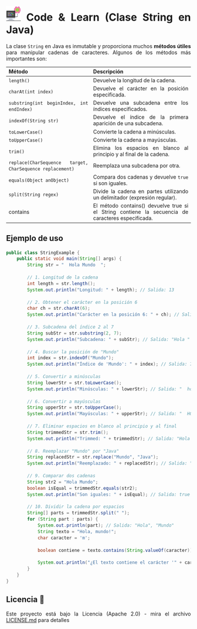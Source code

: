 <div align="justify">

# <img src=../../../../images/computer.png width="40"> Code & Learn (Clase String en Java)

La clase `String` en Java es inmutable y proporciona muchos __métodos útiles__ para manipular cadenas de caracteres. Algunos de los métodos más importantes son:

| Método                                   | Descripción                                                         |
| ---------------------------------------- | ------------------------------------------------------------------- |
| `length()`                               | Devuelve la longitud de la cadena.                                  |
| `charAt(int index)`                      | Devuelve el carácter en la posición especificada.                   |
| `substring(int beginIndex, int endIndex)`| Devuelve una subcadena entre los índices especificados.             |
| `indexOf(String str)`                    | Devuelve el índice de la primera aparición de una subcadena.        |
| `toLowerCase()`                          | Convierte la cadena a minúsculas.                                   |
| `toUpperCase()`                          | Convierte la cadena a mayúsculas.                                   |
| `trim()`                                 | Elimina los espacios en blanco al principio y al final de la cadena.|
| `replace(CharSequence target, CharSequence replacement)` | Reemplaza una subcadena por otra.                                   |
| `equals(Object anObject)`                | Compara dos cadenas y devuelve `true` si son iguales.               |
| `split(String regex)`                    | Divide la cadena en partes utilizando un delimitador (expresión regular). |
| contains| El método contains() devuelve true si el String contiene la secuencia de caracteres especificada.|

## Ejemplo de uso

```java
public class StringExample {
    public static void main(String[] args) {
        String str = "  Hola Mundo  ";

        // 1. Longitud de la cadena
        int length = str.length();
        System.out.println("Longitud: " + length); // Salida: 13

        // 2. Obtener el carácter en la posición 6
        char ch = str.charAt(6);
        System.out.println("Carácter en la posición 6: " + ch); // Salida: M

        // 3. Subcadena del índice 2 al 7
        String subStr = str.substring(2, 7);
        System.out.println("Subcadena: " + subStr); // Salida: "Hola "

        // 4. Buscar la posición de "Mundo"
        int index = str.indexOf("Mundo");
        System.out.println("Índice de 'Mundo': " + index); // Salida: 7

        // 5. Convertir a minúsculas
        String lowerStr = str.toLowerCase();
        System.out.println("Minúsculas: " + lowerStr); // Salida: "  hola mundo  "

        // 6. Convertir a mayúsculas
        String upperStr = str.toUpperCase();
        System.out.println("Mayúsculas: " + upperStr); // Salida: "  HOLA MUNDO  "

        // 7. Eliminar espacios en blanco al principio y al final
        String trimmedStr = str.trim();
        System.out.println("Trimmed: " + trimmedStr); // Salida: "Hola Mundo"

        // 8. Reemplazar "Mundo" por "Java"
        String replacedStr = str.replace("Mundo", "Java");
        System.out.println("Reemplazado: " + replacedStr); // Salida: "  Hola Java  "

        // 9. Comparar dos cadenas
        String str2 = "Hola Mundo";
        boolean isEqual = trimmedStr.equals(str2);
        System.out.println("Son iguales: " + isEqual); // Salida: true

        // 10. Dividir la cadena por espacios
        String[] parts = trimmedStr.split(" ");
        for (String part : parts) {
            System.out.println(part); // Salida: "Hola", "Mundo"
            String texto = "Hola, mundo!";
            char caracter = 'm';

            boolean contiene = texto.contains(String.valueOf(caracter));

            System.out.println("¿El texto contiene el carácter '" + caracter + "'? " + contiene);
        }
    }
}
```

## Licencia 📄

Este proyecto está bajo la Licencia (Apache 2.0) - mira el archivo [LICENSE.md](../../../../LICENSE) para detalles

</div>